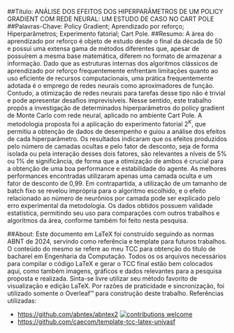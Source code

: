 ##Título: ANÁLISE DOS EFEITOS DOS HIPERPARÂMETROS DE UM POLICY GRADIENT COM REDE NEURAL: UM ESTUDO DE CASO NO CART POLE
##Palavras-Chave: Policy Gradient; Aprendizado por reforço; Hiperparâmetros; Experimento fatorial; Cart Pole.
##Resumo: A área do aprendizado por reforço é objeto de estudo desde o final da década de 50 e possui uma extensa gama de métodos diferentes que, apesar de possuírem a mesma base matemática, diferem no formato de armazenar a informação. Dado que as estruturas internas dos algoritmos clássicos de aprendizado por reforço frequentemente enfrentam limitações quanto ao uso eficiente de recursos computacionais, uma prática frequentemente adotada é o emprego de redes neurais como aproximadores de função. Contudo, a otimização de redes neurais para tarefas desse tipo não é trivial e pode apresentar desafios imprevisíveis. Nesse sentido, este trabalho propôs a investigação de determinados hiperparâmetros do policy gradient de Monte Carlo com rede neural, aplicado no ambiente Cart Pole. A metodologia proposta foi a aplicação do experimento fatorial $2^K$, que permitiu a obtenção de dados de desempenho e guiou a análise dos efeitos de cada hiperparâmetro. Os resultados indicaram que os efeitos produzidos pelo número de camadas ocultas e pelo fator de desconto, seja de forma isolada ou pela interação desses dois fatores, são relevantes a níveis de 5\% ou 1\% de significância, de forma que a otimização de ambos é crucial para a obtenção de uma boa performance e estabilidade do agente. As melhores performances encontradas utilizaram apenas uma camada oculta e um fator de desconto de 0,99. Em contrapartida, a utilização de um tamanho de batch fixo se revelou imprópria para o algoritmo escolhido, e o efeito relacionado ao número de neurônios por camada pode ser explicado pelo erro experimental da metodologia. Os dados obtidos possuem validade estatística, permitindo seu uso para comparações com outros trabalhos e algoritmos da área, conforme também foi feito nesta pesquisa.

##About:
Este documento em LaTeX foi construído seguindo as normas ABNT de 2024, servindo como referência e template para futuros trabalhos. O conteúdo do mesmo se refere ao meu TCC para obtenção do título de bacharel em Engenharia da Computação.
Todos os os arquivos necessários para compilar o código LaTeX e gerar o TCC final estão bem colocados aqui, como também imagens, gráficos e dados relevantes para a pesquisa proposta e realizada. 
Sinta-se livre utilizar seu método favorito de visualização e edição LaTeX. Por razões de praticidade e sincronização, foi utilizado somente o Overleaf™ para construção deste trabalho.
Referências utilizadas:
- https://github.com/abntex/abntex2 [![contributions welcome](https://img.shields.io/badge/contributions-welcome-brightgreen.svg?style=flat-square)](https://github.com/Gabrielr2508/template-tcc-latex-univasf/issues)
- https://github.com/caecom/template-tcc-latex-univasf
